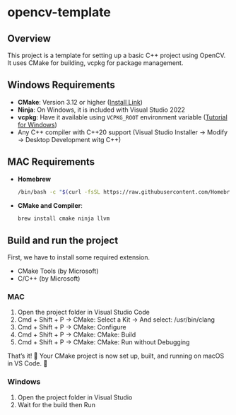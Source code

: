 # opencv-template

## Overview

This project is a template for setting up a basic C++ project using OpenCV. It uses CMake for building, vcpkg for package management.

## Windows Requirements

- **CMake**: Version 3.12 or higher ([Install Link](https://cmake.org/download/))
- **Ninja**: On Windows, it is included with Visual Studio 2022
- **vcpkg**: Have it available using `VCPKG_ROOT` environment variable ([Tutorial for Windows](https://learn.microsoft.com/en-us/vcpkg/get_started/get-started?pivots=shell-powershell))
- Any C++ compiler with C++20 support (Visual Studio Installer -> Modify -> Desktop Development witg C++)

## MAC Requirements

- **Homebrew**

  ```sh
  /bin/bash -c "$(curl -fsSL https://raw.githubusercontent.com/Homebrew/install/HEAD/install.sh)"
  ```

- **CMake and Compiler**:

  ```sh
  brew install cmake ninja llvm
  ```

## Build and run the project

First, we have to install some required extension.

- CMake Tools (by Microsoft)
- C/C++ (by Microsoft)

### MAC

1. Open the project folder in Visual Studio Code
2. Cmd + Shift + P -> CMake: Select a Kit -> And select: /usr/bin/clang
3. Cmd + Shift + P -> CMake: Configure
4. Cmd + Shift + P -> CMake: CMake: Build
5. Cmd + Shift + P -> CMake: CMake: Run without Debugging

That’s it! 🎉 Your CMake project is now set up, built, and running on macOS in VS Code. 🚀

### Windows

1. Open the project folder in Visual Studio
2. Wait for the build then Run

